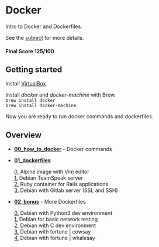 # Docker

Intro to Docker and Dockerfiles.

See the [subject](https://github.com/anyaschukin/Docker/blob/master/subject.pdf) for more details.

#### Final Score 125/100


## Getting started

Install [VirtualBox](https://www.virtualbox.org/).

Install *docker* and *docker-machine* with Brew. <br>
```brew install docker``` <br>
```brew install docker-machine```

Now you are ready to run docker commands and dockerfiles.


## Overview

* [**00_how_to_docker**](https://github.com/anyaschukin/Docker/tree/master/00_how_to_docker) - Docker commands

* [**01_dockerfiles**](https://github.com/anyaschukin/Docker/tree/master/01_dockerfiles)

  [0.](https://github.com/anyaschukin/Docker/blob/master/01_dockerfiles/ex00/Dockerfile) Alpine image with Vim editor <br>
  [1.](https://github.com/anyaschukin/Docker/blob/master/01_dockerfiles/ex01/Dockerfile) Debian TeamSpeak server <br>
  [2.](https://github.com/anyaschukin/Docker/blob/master/01_dockerfiles/ex02/Dockerfile) Ruby container for Rails applications <br>
  [3.](https://github.com/anyaschukin/Docker/blob/master/01_dockerfiles/ex03/Dockerfile) Debian with Gitlab server (SSL and SSH)

* [**02_bonus**](https://github.com/anyaschukin/Docker/tree/master/02_bonus) - More Dockerfiles

  [0.](https://github.com/anyaschukin/Docker/blob/master/02_bonus/b00/Dockerfile) Debian with Python3 dev environment <br>
  [1.](https://github.com/anyaschukin/Docker/blob/master/02_bonus/b01/Dockerfile) Debian for basic network testing <br>
  [2.](https://github.com/anyaschukin/Docker/blob/master/02_bonus/b02/Dockerfile) Debian with C dev environment <br>
  [3.](https://github.com/anyaschukin/Docker/blob/master/02_bonus/b03/Dockerfile) Debian with fortune | cowsay <br>
  [4.](https://github.com/anyaschukin/Docker/blob/master/02_bonus/b04/Dockerfile) Debian with fortune | whalesay <br>
